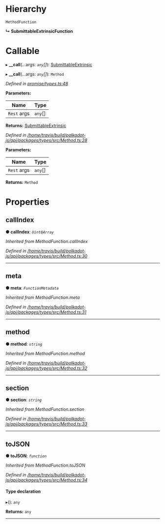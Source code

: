 

# Hierarchy

 `MethodFunction`

**↳ SubmittableExtrinsicFunction**

# Callable
▸ **__call**(...args: *`any`[]*): [SubmittableExtrinsic](../classes/_promise_submittableextrinsic_.submittableextrinsic.md)

▸ **__call**(...args: *`any`[]*): `Method`

*Defined in [promise/types.ts:48](https://github.com/polkadot-js/api/blob/6ddc9e4/packages/api/src/promise/types.ts#L48)*

**Parameters:**

| Name | Type |
| ------ | ------ |
| `Rest` args | `any`[] |

**Returns:** [SubmittableExtrinsic](../classes/_promise_submittableextrinsic_.submittableextrinsic.md)

*Defined in [/home/travis/build/polkadot-js/api/packages/types/src/Method.ts:28](https://github.com/polkadot-js/api/blob/6ddc9e4/packages/types/src/Method.ts#L28)*

**Parameters:**

| Name | Type |
| ------ | ------ |
| `Rest` args | `any`[] |

**Returns:** `Method`

# Properties

<a id="callindex"></a>

##  callIndex

**● callIndex**: *`Uint8Array`*

*Inherited from MethodFunction.callIndex*

*Defined in [/home/travis/build/polkadot-js/api/packages/types/src/Method.ts:30](https://github.com/polkadot-js/api/blob/6ddc9e4/packages/types/src/Method.ts#L30)*

___
<a id="meta"></a>

##  meta

**● meta**: *`FunctionMetadata`*

*Inherited from MethodFunction.meta*

*Defined in [/home/travis/build/polkadot-js/api/packages/types/src/Method.ts:31](https://github.com/polkadot-js/api/blob/6ddc9e4/packages/types/src/Method.ts#L31)*

___
<a id="method"></a>

##  method

**● method**: *`string`*

*Inherited from MethodFunction.method*

*Defined in [/home/travis/build/polkadot-js/api/packages/types/src/Method.ts:32](https://github.com/polkadot-js/api/blob/6ddc9e4/packages/types/src/Method.ts#L32)*

___
<a id="section"></a>

##  section

**● section**: *`string`*

*Inherited from MethodFunction.section*

*Defined in [/home/travis/build/polkadot-js/api/packages/types/src/Method.ts:33](https://github.com/polkadot-js/api/blob/6ddc9e4/packages/types/src/Method.ts#L33)*

___
<a id="tojson"></a>

##  toJSON

**● toJSON**: *`function`*

*Inherited from MethodFunction.toJSON*

*Defined in [/home/travis/build/polkadot-js/api/packages/types/src/Method.ts:34](https://github.com/polkadot-js/api/blob/6ddc9e4/packages/types/src/Method.ts#L34)*

#### Type declaration
▸(): `any`

**Returns:** `any`

___


